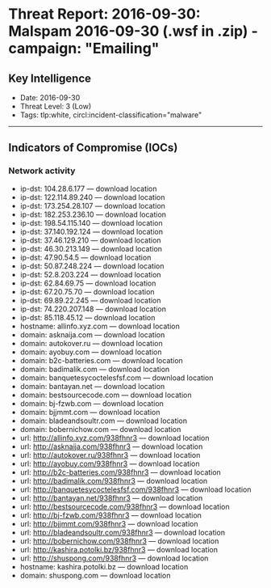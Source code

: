 # Threat Report: 2016-09-30: Malspam 2016-09-30 (.wsf in .zip) - campaign: "Emailing"


## Key Intelligence
* Date: 2016-09-30
* Threat Level: 3 (Low)
* Tags: tlp:white, circl:incident-classification="malware"

---

## Indicators of Compromise (IOCs)
### Network activity
* ip-dst: 104.28.6.177 — download location
* ip-dst: 122.114.89.240 — download location
* ip-dst: 173.254.28.107 — download location
* ip-dst: 182.253.236.10 — download location
* ip-dst: 198.54.115.140 — download location
* ip-dst: 37.140.192.124 — download location
* ip-dst: 37.46.129.210 — download location
* ip-dst: 46.30.213.149 — download location
* ip-dst: 47.90.54.5 — download location
* ip-dst: 50.87.248.224 — download location
* ip-dst: 52.8.203.224 — download location
* ip-dst: 62.84.69.75 — download location
* ip-dst: 67.20.75.70 — download location
* ip-dst: 69.89.22.245 — download location
* ip-dst: 74.220.207.148 — download location
* ip-dst: 85.118.45.12 — download location
* hostname: allinfo.xyz.com — download location
* domain: asknaija.com — download location
* domain: autokover.ru — download location
* domain: ayobuy.com — download location
* domain: b2c-batteries.com — download location
* domain: badimalik.com — download location
* domain: banquetesycoctelesfsf.com — download location
* domain: bantayan.net — download location
* domain: bestsourcecode.com — download location
* domain: bj-fzwb.com — download location
* domain: bjjmmt.com — download location
* domain: bladeandsoultr.com — download location
* domain: bobernichow.com — download location
* url: http://allinfo.xyz.com/938fhnr3 — download location
* url: http://asknaija.com/938fhnr3 — download location
* url: http://autokover.ru/938fhnr3 — download location
* url: http://ayobuy.com/938fhnr3 — download location
* url: http://b2c-batteries.com/938fhnr3 — download location
* url: http://badimalik.com/938fhnr3 — download location
* url: http://banquetesycoctelesfsf.com/938fhnr3 — download location
* url: http://bantayan.net/938fhnr3 — download location
* url: http://bestsourcecode.com/938fhnr3 — download location
* url: http://bj-fzwb.com/938fhnr3 — download location
* url: http://bjjmmt.com/938fhnr3 — download location
* url: http://bladeandsoultr.com/938fhnr3 — download location
* url: http://bobernichow.com/938fhnr3 — download location
* url: http://kashira.potolki.bz/938fhnr3 — download location
* url: http://shuspong.com/938fhnr3 — download location
* hostname: kashira.potolki.bz — download location
* domain: shuspong.com — download location
